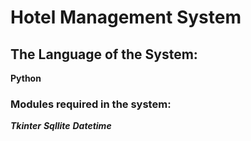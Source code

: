 # Hotel Management System

## The Language of the System:

**Python**


### Modules required in the system:
**_Tkinter_**
**_Sqllite_**
**_Datetime_**

